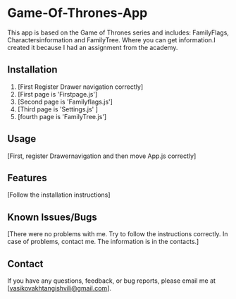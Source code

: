 # Game-Of-Thrones-App


This app is based on the Game of Thrones series and includes: FamilyFlags, Charactersinformation and FamilyTree. Where you can get information.I created it because I had an assignment from the academy.

## Installation


1. [First Register Drawer navigation correctly]
2. [First page is 'Firstpage.js']
3. [Second page is 'Familyflags.js']
4. [Third page is 'Settings.js' ]
5. [fourth page is 'FamilyTree.js']

## Usage

[First, register Drawernavigation and then move App.js correctly]

## Features

[Follow the installation instructions]

## Known Issues/Bugs

[There were no problems with me. Try to follow the instructions correctly. In case of problems, contact me. The information is in the contacts.]

## Contact

If you have any questions, feedback, or bug reports, please email me at [vasikovakhtangishvili@gmail.com].
